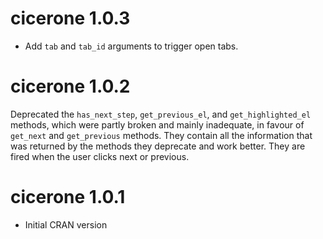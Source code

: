 # cicerone 1.0.3

- Add `tab` and `tab_id` arguments to trigger open tabs.

# cicerone 1.0.2

Deprecated the `has_next_step`, `get_previous_el`, and `get_highlighted_el` methods, which were partly broken and mainly inadequate, in favour of `get_next` and `get_previous` methods. They contain all the information that was returned by the methods they deprecate and work better. They are fired when the user clicks next or previous.

# cicerone 1.0.1

* Initial CRAN version
